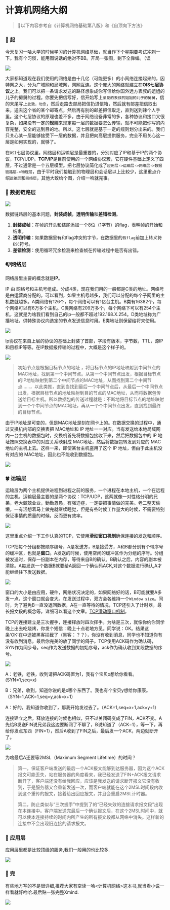# 计算机网络大纲

> 📝以下内容参考自《计算机网络基础第八版》和《自顶向下方法》

### 🔮 起

今天复习一哈大学的时候学习的计算机网络基础，就当作下个星期要考试冲刺一下。我有个习惯，能用图说话的绝对不BB。开局一张图，剩下全靠编。（误

![](http://image.cocoroise.cn/image/network-1.png)

​	大家都知道现在我们使用的网络是由十几亿（可能更多）的小网络连接起来的，因特网之大，分为广域网和局域网，网网互连。这个庞大的网络就建立在**OIS七层协议**之上。我们可以把一条请求发送的路径想象成你写信给你国外远方表叔的姐姐的儿子的舅舅的过程。你要先把信写好，信开始写上`亲爱的表叔的姐姐的儿子的舅舅`，信的末尾写上`此致，勿念`，然后走路去邮局把信扔进信箱，然后就有邮差把信取出来，送去这个省的某个邮寄点，然后再有别的邮差把信取走，直到送到辣个人手里。这个七层协议的原理也差不多，由于网络设备非常的多，各种协议和接口又很复杂，如果没有一定的**规则**来规定每一层的数据要怎么传输，就不可能把你写的内容完整，安全的送到目的地。所以，这七层就是基于一定的规则划分出来的。我们只关心某一层能够接受下一层的数据，并且把向高层提供服务，完全不用关心这一层是如何实现的，就够了。

​	在`OSI`七层协议里，网络层和运输层是最重要的，分别对应了IP和基于IP的两个协议，TCP/UDP。**TCP/IP**是目前使用的一个网络协议簇，它在硬件基础上定义了四层，不过通常是一个五层模型。把七层协议简化成了`应用层->运输层->网络层->数据链路层->物理层`，由于平时我们接触到的物理层和会话层以上比较少，这里重点介绍`运输层`和`网络层`，其他大致给个图，介绍一哈就完事。

### 🍑 数据链路层

![](http://image.cocoroise.cn/image/network-2.png)

数据链路层的基本问题，**封装成帧**，**透明传输**和**差错检测**。

1. **封装成帧**：在帧的开头和结尾添加一个8位（1字节）的flag，表明帧的开始和结束。
2. **透明传输**：如果数据里有和flag冲突的字节，在数据里的`假flag`前加上转义符`ESC`符号。
3. **差错检测**：使用循环冗余检测来检查帧在传输过程中是否有出错。



### 📭网络层

网络层里主要的概念就是**IP**。

IP 由 网络号和主机号组成。分成4类，现在我们用的一般都是C类的地址。网络号是由运营商分配的。可以看到，如果主机号越多，我们可以分配的每个子网里的主机数就越多。A类网络有126个，每个网络可以有1亿台主机。B类有16382个，每个网络可以有6万多个主机。C类网络有209万多个，每个网络下可以有254个主机，这就是为啥我们看到自己的ip一般都不超过192.168.X.254。D类地址称为广播地址，供特殊协议向选定的节点发送信息时用。E类地址则保留给将来使用。

![](http://image.cocoroise.cn/image/network-3.png)

Ip协议在来自上层的协议的基础上封装了首部，字段有版本，字节数，TTL，源IP和目标IP等等。在IP数据报传输的过程中，大概是这个样子的。

![](http://image.cocoroise.cn/image/network-4.png)

> 初始节点是根据目标节点的地址 ，将目标节点的IP地址映射到中间节点的MAC地址，找到第一个中间节点。从第一个中间节点出发，根据目标节点的IP地址映射到第二个中间节点的MAC地址，从而找到第二个中间节点……，以此类推，直到当找到最后一个中间节点后，从最后一个中间节点出发，根据目标节点的地址映射到目的节点的MAC地址，从而将数据包传送给目标主机。所以数据包的传送过程就是：不断地将目标节点的地址映射到一个个中间节点的MAC地址，再从一个个中间节点出发，直到找到最终的目标节点。

由于IP地址是可变的，但是MAC地址是刻在网卡上的。在数据交换的过程中，通过交换机内部的交换表把 MAC地址和 IP 地址一一对应。当有发送给本地局域网内一台主机的数据包时，交换机首先将数据包接收下来，然后把数据包中的 IP 地址按照交换表中的对应关系映射成 MAC地址，然后将数据包转发到对应的 MAC地址的主机上去。这样一来，即使某台主机盗用了这个 IP 地址，但由于此主机没有对应的 MAC地址，因此也不能收到数据包。

![](http://image.cocoroise.cn/image/network-5.png)



### 🍀 运输层

运输层为两个主机提供进程到进程之前的服务，一个进程在本地主机，一个在远程的主机。运输层最主要的是两个协议：TCP/UDP，这两就像一对性格分明的兄弟，老大兢兢业业，勤勤恳恳，有强迫症，一定要把事情做的完美。老二整天偷懒，一有活想着马上做完就继续睡觉，但是有些时候工作量大的时候，不需要特别保证事情的质量的时候，反而更有效率。

![](http://image.cocoroise.cn/image/network-6.png)



这里重点介绍一下工作认真的TCP，它使用**滑动窗口机制**确保连接的发送和顺序。

​	TCP把每个分组都按顺序编号，A是发送方，B是接受方，A和B都分别有个带序号的缓冲区，也就是**窗口**。A发送的时候，使用空闲的缓冲区作为分组的序号。分组被发送时，保存一份副本在内存，等待来自B的确认。B确认之后，内容的副本被清除。A每发送一个数据B就要给A返回一个确认码ACK,对这个数据进行确认,A才能继续往下发送数据。

![](http://image.cocoroise.cn/image/network-7.png)

窗口的大小是由应用，硬件，网络状况决定的，如果网络好的话，B可能就要A多发一点，这个窗口就会变大。在发送过程中，双方会各维持一个`Window size`。同时，为了避免B一直没返回数据，A在一直等待的情况，TCP还引入了计时器，最长报文段的概念等。详细可以看这个文章。[TCP滑动窗口机制](https://www.jianshu.com/p/cc47a10d1a4d)。

TCP的连接建立是三次握手，连接释放时四次挥手。为啥是三次，就像你约你同学晚上出去吃烧烤，你发个短信：晚上十点老地方见。同学说：OK。结果这条‘OK’在中途被黑客拦截了（黑客：？？），你没有收到消息，同学也不知道你有没有收到消息。最后你完美的放了同学的鸽子。TCP使用ACK码作为确认码，SYN作为同步号。seq作为发送数据的初始序号，ack作为确认收到某段数据的序号。

![](http://image.cocoroise.cn/image/network-8.png)

A：老铁，老铁，收到请把ACK码置为1，我有个宝贝x想给你看看。(SYN=1,seq=x)

B：兄弟，收到。知道你说的是x哪个东西了。我也有个宝贝y想给你康康。（SYN=1,ACK=1,seq=y,ack=x+1）

A：好的，我知道你收到了，那我开始发过去了。（ACK=1,seq=x+1,ack=y+1）

连接建立之后，释放连接的时候也相似，只不过关闭码变成了FIN，ACK不变。A先给B发送FIN说兄弟我这边要断网了不聊了，B说知道了（ACK=1），等一下，再给你发点东西（FIN=1），然后A收到了FIN之后，最后发一个ACK，两边就断开了。

![](http://image.cocoroise.cn/image/network-9.png)

为啥最后A还要等2MSL（Maximum Segment Lifetime）的时间？

> 第一，保证客户端发送的最后一个ACK报文能够到达服务器，因为这个ACK报文可能丢失，站在服务器的角度看来，我已经发送了FIN+ACK报文请求断开了，客户端还没有给我回应，应该是我发送的请求断开报文它没有收到，于是服务器又会重新发送一次，而客户端就能在这个2MSL时间段内收到这个重传的报文，接着给出回应报文，并且会重启2MSL计时器。
>
> 第二，防止类似与“三次握手”中提到了的“已经失效的连接请求报文段”出现在本连接中。客户端发送完最后一个确认报文后，在这个2MSL时间中，就可以使本连接持续的时间内所产生的所有报文段都从网络中消失。这样新的连接中不会出现旧连接的请求报文。



### 🥢 应用层

应用层里都是比较顶级的服务,我们一般用的也比较多.

![](http://image.cocoroise.cn/image/network-10.png)



### 🎵 完

有些地方写的不是很详细,推荐大家有空读一哈<计算机网络>这本书,就当看小说一样看就好哈哈.最后贴一张完整Xmind.

![](http://image.cocoroise.cn/image/network-11.png)
